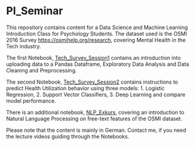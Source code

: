 # PI_Seminar
This repository contains content for a Data Science and Machine Learning Introduction Class for Psychology Students.
The dataset used is the OSMI 2016 Survey https://osmihelp.org/research, covering Mental Health in the Tech industry.

The first Notebook, [Tech_Survey_Session1](https://github.com/leona-ha/PI_Seminar/blob/master/Tech_Survey_Session1.ipynb) contains an introduction into uploading data to a Pandas Dataframe, Exploratory Data Analysis and Data Cleaning and Preprocessing.

The second Notebook, [Tech_Survey_Session2](https://github.com/leona-ha/PI_Seminar/blob/master/Tech_Survey_Session2.ipynb) contains instructions to predict Health Utilization behavior using three models: 1. Logistic Regression, 2. Support Vector Classifiers, 3. Deep Learning and compare model performance. 

There is an additional notebook, [NLP_Exkurs](https://github.com/leona-ha/PI_Seminar/blob/master/NLP_Exkurs.ipynb), covering an introduction to Natural Language Processing on free-text features of the OSMI dataset. 

Please note that the content is mainly in German. Contact me, if you need the lecture videos guiding through the Notebooks. 
